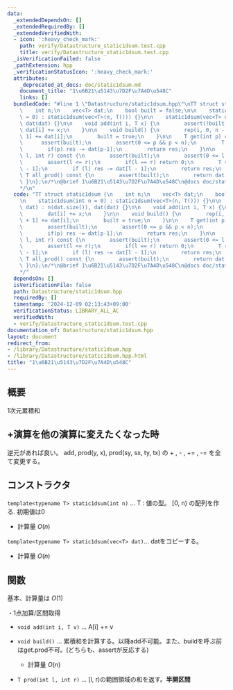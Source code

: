 ```yaml
---
data:
  _extendedDependsOn: []
  _extendedRequiredBy: []
  _extendedVerifiedWith:
  - icon: ':heavy_check_mark:'
    path: verify/Datastructure_static1dsum.test.cpp
    title: verify/Datastructure_static1dsum.test.cpp
  _isVerificationFailed: false
  _pathExtension: hpp
  _verificationStatusIcon: ':heavy_check_mark:'
  attributes:
    _deprecated_at_docs: doc/static1dsum.md
    document_title: "1\u6B21\u5143\u7D2F\u7A4D\u548C"
    links: []
  bundledCode: "#line 1 \"Datastructure/static1dsum.hpp\"\nTT struct static1dsum {\n\
    \    int n;\n    vec<T> dat;\n    bool built = false;\n\n    static1dsum(int n\
    \ = 0) : static1dsum(vec<T>(n, T())) {}\n\n    static1dsum(vec<T> dat) : n(dat.size()),\
    \ dat(dat) {}\n\n    void add(int i, T x) {\n        assert(!built);\n       \
    \ dat[i] += x;\n    }\n\n    void build() {\n        rep(i, 0, n - 1) dat[i +\
    \ 1] += dat[i];\n        built = true;\n    }\n\n    T get(int p) const {\n  \
    \      assert(built);\n        assert(0 <= p && p < n);\n        T res = dat[p];\n\
    \        if(p) res -= dat[p-1];\n        return res;\n    }\n\n    T prod(int\
    \ l, int r) const {\n        assert(built);\n        assert(0 <= l && r <= n);\n\
    \        assert(l <= r);\n        if(l == r) return 0;\n        T res = dat[r\
    \ - 1];\n        if (l) res -= dat[l - 1];\n        return res;\n    }\n\n   \
    \ T all_prod() const {\n        assert(built);\n        return dat[n-1];\n   \
    \ }\n};\n/*\n@brief 1\u6B21\u5143\u7D2F\u7A4D\u548C\n@docs doc/static1dsum.md\n\
    */\n"
  code: "TT struct static1dsum {\n    int n;\n    vec<T> dat;\n    bool built = false;\n\
    \n    static1dsum(int n = 0) : static1dsum(vec<T>(n, T())) {}\n\n    static1dsum(vec<T>\
    \ dat) : n(dat.size()), dat(dat) {}\n\n    void add(int i, T x) {\n        assert(!built);\n\
    \        dat[i] += x;\n    }\n\n    void build() {\n        rep(i, 0, n - 1) dat[i\
    \ + 1] += dat[i];\n        built = true;\n    }\n\n    T get(int p) const {\n\
    \        assert(built);\n        assert(0 <= p && p < n);\n        T res = dat[p];\n\
    \        if(p) res -= dat[p-1];\n        return res;\n    }\n\n    T prod(int\
    \ l, int r) const {\n        assert(built);\n        assert(0 <= l && r <= n);\n\
    \        assert(l <= r);\n        if(l == r) return 0;\n        T res = dat[r\
    \ - 1];\n        if (l) res -= dat[l - 1];\n        return res;\n    }\n\n   \
    \ T all_prod() const {\n        assert(built);\n        return dat[n-1];\n   \
    \ }\n};\n/*\n@brief 1\u6B21\u5143\u7D2F\u7A4D\u548C\n@docs doc/static1dsum.md\n\
    */"
  dependsOn: []
  isVerificationFile: false
  path: Datastructure/static1dsum.hpp
  requiredBy: []
  timestamp: '2024-12-09 02:13:43+09:00'
  verificationStatus: LIBRARY_ALL_AC
  verifiedWith:
  - verify/Datastructure_static1dsum.test.cpp
documentation_of: Datastructure/static1dsum.hpp
layout: document
redirect_from:
- /library/Datastructure/static1dsum.hpp
- /library/Datastructure/static1dsum.hpp.html
title: "1\u6B21\u5143\u7D2F\u7A4D\u548C"
---
```

## 概要
1次元累積和

## +演算を他の演算に変えたくなった時
逆元があれば良い。
add, prod(y, x), prod(sy, sx, ty, tx) の + , - , += , -= を全て変更する。

## コンストラクタ
`template<typename T> static1dsum(int n)` ... T : 値の型。 [0, n) の配列を作る. 初期値は0
- 計算量 $O(n)$

`template<typename T> static1dsum(vec<T> dat)`... datをコピーする。
- 計算量 $O(n)$

## 関数
基本、計算量は $O(1)$  

・1点加算/区間取得
- `void add(int i, T v)` ... A[i] += v

- `void build()` ... 累積和を計算する。以降add不可能。また、buildを呼ぶ前はget.prod不可。(どちらも、assertが反応する) 
    - 計算量 $O(n)$

- `T prod(int l, int r)` ... [l, r)の範囲領域の和を返す。**半開区間**

